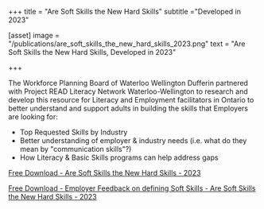+++
title = "Are Soft Skills the New Hard Skills"
subtitle ="Developed in 2023"

[asset]
  image = "/publications/are_soft_skills_the_new_hard_skills_2023.png"
  text = "Are Soft Skills the New Hard Skills, Developed in 2023"


+++

The Workforce Planning Board of Waterloo Wellington Dufferin partnered with Project READ Literacy Network Waterloo-Wellington to research and develop this resource for Literacy and Employment facilitators in Ontario to better understand and support adults in building the skills that Employers are looking for:
- Top Requested Skills by Industry
- Better understanding of employer & industry needs (i.e. what do they mean by "communication skills"?)
- How Literacy & Basic Skills programs can help address gaps
  
[Free Download - Are Soft Skills the New Hard Skills - 2023](../../../pdf/are_soft_skills_the_new_hard_skills_2023.pdf)  
  
[Free Download - Employer Feedback on defining Soft Skills - Are Soft Skills the New Hard Skills - 2023](../../../pdf/employer_feedback_on_defining_soft_skills_are_soft_skills_the_new_hard_skills_2023.pdf)  